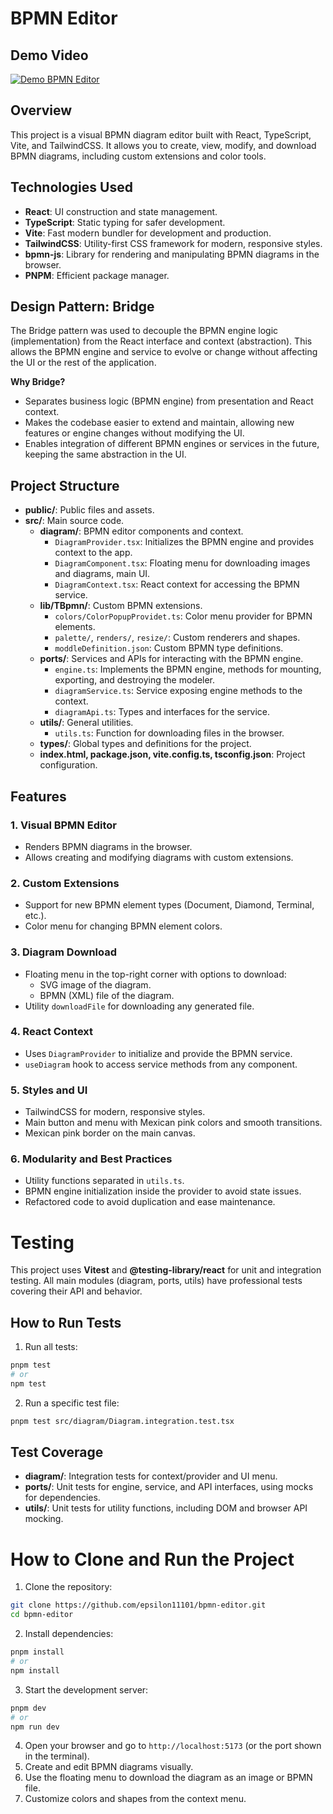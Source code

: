 # BPMN Editor

## Demo Video

[![Demo BPMN Editor](https://img.youtube.com/vi/xBKdVnqVK54/0.jpg)](https://youtu.be/xBKdVnqVK54)

## Overview

This project is a visual BPMN diagram editor built with React, TypeScript, Vite, and TailwindCSS. It allows you to create, view, modify, and download BPMN diagrams, including custom extensions and color tools.

## Technologies Used

- **React**: UI construction and state management.
- **TypeScript**: Static typing for safer development.
- **Vite**: Fast modern bundler for development and production.
- **TailwindCSS**: Utility-first CSS framework for modern, responsive styles.
- **bpmn-js**: Library for rendering and manipulating BPMN diagrams in the browser.
- **PNPM**: Efficient package manager.

## Design Pattern: Bridge

The Bridge pattern was used to decouple the BPMN engine logic (implementation) from the React interface and context (abstraction). This allows the BPMN engine and service to evolve or change without affecting the UI or the rest of the application.

**Why Bridge?**

- Separates business logic (BPMN engine) from presentation and React context.
- Makes the codebase easier to extend and maintain, allowing new features or engine changes without modifying the UI.
- Enables integration of different BPMN engines or services in the future, keeping the same abstraction in the UI.

## Project Structure

- **public/**: Public files and assets.
- **src/**: Main source code.
  - **diagram/**: BPMN editor components and context.
    - `DiagramProvider.tsx`: Initializes the BPMN engine and provides context to the app.
    - `DiagramComponent.tsx`: Floating menu for downloading images and diagrams, main UI.
    - `DiagramContext.tsx`: React context for accessing the BPMN service.
  - **lib/TBpmn/**: Custom BPMN extensions.
    - `colors/ColorPopupProvidet.ts`: Color menu provider for BPMN elements.
    - `palette/`, `renders/`, `resize/`: Custom renderers and shapes.
    - `moddleDefinition.json`: Custom BPMN type definitions.
  - **ports/**: Services and APIs for interacting with the BPMN engine.
    - `engine.ts`: Implements the BPMN engine, methods for mounting, exporting, and destroying the modeler.
    - `diagramService.ts`: Service exposing engine methods to the context.
    - `diagramApi.ts`: Types and interfaces for the service.
  - **utils/**: General utilities.
    - `utils.ts`: Function for downloading files in the browser.
  - **types/**: Global types and definitions for the project.
  - **index.html, package.json, vite.config.ts, tsconfig.json**: Project configuration.

## Features

### 1. Visual BPMN Editor

- Renders BPMN diagrams in the browser.
- Allows creating and modifying diagrams with custom extensions.

### 2. Custom Extensions

- Support for new BPMN element types (Document, Diamond, Terminal, etc.).
- Color menu for changing BPMN element colors.

### 3. Diagram Download

- Floating menu in the top-right corner with options to download:
  - SVG image of the diagram.
  - BPMN (XML) file of the diagram.
- Utility `downloadFile` for downloading any generated file.

### 4. React Context

- Uses `DiagramProvider` to initialize and provide the BPMN service.
- `useDiagram` hook to access service methods from any component.

### 5. Styles and UI

- TailwindCSS for modern, responsive styles.
- Main button and menu with Mexican pink colors and smooth transitions.
- Mexican pink border on the main canvas.

### 6. Modularity and Best Practices

- Utility functions separated in `utils.ts`.
- BPMN engine initialization inside the provider to avoid state issues.
- Refactored code to avoid duplication and ease maintenance.

# Testing

This project uses **Vitest** and **@testing-library/react** for unit and integration testing. All main modules (diagram, ports, utils) have professional tests covering their API and behavior.

## How to Run Tests

1. Run all tests:

```bash
pnpm test
# or
npm test
```

2. Run a specific test file:

```bash
pnpm test src/diagram/Diagram.integration.test.tsx
```

## Test Coverage

- **diagram/**: Integration tests for context/provider and UI menu.
- **ports/**: Unit tests for engine, service, and API interfaces, using mocks for dependencies.
- **utils/**: Unit tests for utility functions, including DOM and browser API mocking.

# How to Clone and Run the Project

1. Clone the repository:

```bash
git clone https://github.com/epsilon11101/bpmn-editor.git
cd bpmn-editor
```

2. Install dependencies:

```bash
pnpm install
# or
npm install
```

3. Start the development server:

```bash
pnpm dev
# or
npm run dev
```

4. Open your browser and go to `http://localhost:5173` (or the port shown in the terminal).
5. Create and edit BPMN diagrams visually.
6. Use the floating menu to download the diagram as an image or BPMN file.
7. Customize colors and shapes from the context menu.
